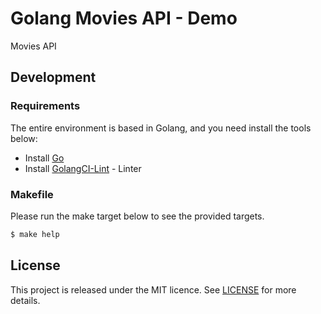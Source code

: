 # Golang Movies API - Demo

Movies API

## Development

### Requirements

The entire environment is based in Golang, and you need install the tools below:
- Install [Go](https://golang.org)
- Install [GolangCI-Lint](https://github.com/golangci/golangci-lint#install) - Linter

### Makefile

Please run the make target below to see the provided targets.

```sh
$ make help
```

## License

This project is released under the MIT licence. See [LICENSE](https://github.com/faabiosr/go-movies-demo/blob/master/LICENSE) for more details.
